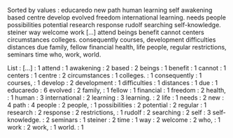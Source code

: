 Sorted by values :
educaredo new path human learning self awakening based centre develop evolved freedom international learning. needs people possibilities potential research response rudolf searching self-knowledge. steiner way welcome work [...] attend beings benefit cannot centers circumstances colleges. consequently courses, development difficulties distances due family, fellow financial health, life people, regular restrictions, seminars time who, work, world. 

List :
[...] : 1
attend : 1
awakening : 2
based : 2
beings : 1
benefit : 1
cannot : 1
centers : 1
centre : 2
circumstances : 1
colleges. : 1
consequently : 1
courses, : 1
develop : 2
development : 1
difficulties : 1
distances : 1
due : 1
educaredo : 6
evolved : 2
family, : 1
fellow : 1
financial : 1
freedom : 2
health, : 1
human : 3
international : 2
learning : 3
learning. : 2
life : 1
needs : 2
new : 4
path : 4
people : 2
people, : 1
possibilities : 2
potential : 2
regular : 1
research : 2
response : 2
restrictions, : 1
rudolf : 2
searching : 2
self : 3
self-knowledge. : 2
seminars : 1
steiner : 2
time : 1
way : 2
welcome : 2
who, : 1
work : 2
work, : 1
world. : 1
